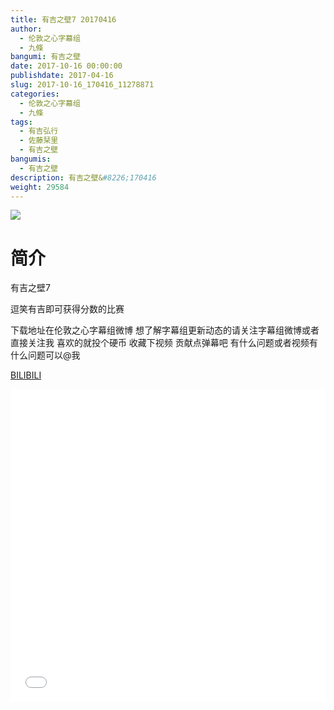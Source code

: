 ```yaml
---
title: 有吉之壁7 20170416
author: 
  - 伦敦之心字幕组
  - 九條
bangumi: 有吉之壁
date: 2017-10-16 00:00:00
publishdate: 2017-04-16
slug: 2017-10-16_170416_11278871
categories: 
  - 伦敦之心字幕组
  - 九條
tags: 
  - 有吉弘行
  - 佐藤栞里
  - 有吉之壁
bangumis: 
  - 有吉之壁
description: 有吉之壁&#8226;170416
weight: 29584
---
```


![](https://i.imgur.com/JbEzrXQ.jpg)

# 简介  
有吉之壁7


逗笑有吉即可获得分数的比赛


下载地址在伦敦之心字幕组微博 想了解字幕组更新动态的请关注字幕组微博或者直接关注我 喜欢的就投个硬币 收藏下视频 贡献点弹幕吧
有什么问题或者视频有什么问题可以@我

  [BILIBILI](https://www.bilibili.com/video/av11278871/)


<div class="vcontainer">  <iframe class='video' src="//www.bilibili.com/html/html5player.html?cid=18653629&aid=11278871" width="100%" height="500" frameborder="0" allowfullscreen="allowfullscreen"></iframe></div>
